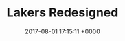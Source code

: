 ---
layout: post
title:  "Lakers Redesigned"
category: projects
date:   2017-08-01 17:15:11 +0000
disqus: disabled
excerpt: This is a concept website for the Los Angeles Lakers. Website is created using HTML, CSS, Javascript.
---